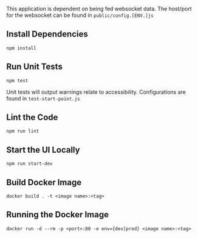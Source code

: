 This application is dependent on being fed websocket data. The host/port for the websocket can be found in `public/config.[ENV.]js`

## Install Dependencies
`npm install`

## Run Unit Tests
`npm test`

Unit tests will output warnings relate to accessibility. Configurations
are found in `test-start-point.js`

## Lint the Code
`npm run lint`

## Start the UI Locally
`npm run start-dev`

## Build Docker Image
`docker build . -t <image name>:<tag>`

## Running the Docker Image
`docker run -d --rm -p <port>:80 -e env={dev|prod} <image name>:<tag>`

